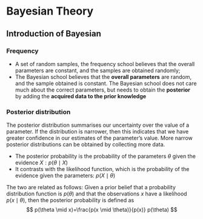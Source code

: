 # Bayesian Theory  

## Introduction of Bayesian

### Frequency


* A set of random samples, the frequency school believes that the overall parameters are constant, and the samples are obtained randomly;
* The Bayesian school believes that the **overall parameters** are random, and the sample obtained is constant. The Bayesian school does not care much about the correct parameters, but needs to obtain the **posterior** by adding the **acquired data to the prior knowledge**


### Posterior distribution

The posterior distribution summarises our uncertainty over the value of a parameter. If the distribution is narrower, then this indicates that we have greater confidence in our estimates of the parameter’s value. More narrow posterior distributions can be obtained by collecting more data.

* The posterior probability is the probability of the parameters $\theta$ given the evidence $X: p(\theta \mid X)$
* It contrasts with the likelihood function, which is the probability of the evidence given the parameters: $p(X \mid \theta)$

The two are related as follows: Given a prior belief that a probability distribution function is $p(\theta)$ and that the observations $x$ have a likelihood $p(x \mid \theta)$, then the posterior probability is defined as
$$
p(\theta \mid x)=\frac{p(x \mid \theta)}{p(x)} p(\theta)
$$


























